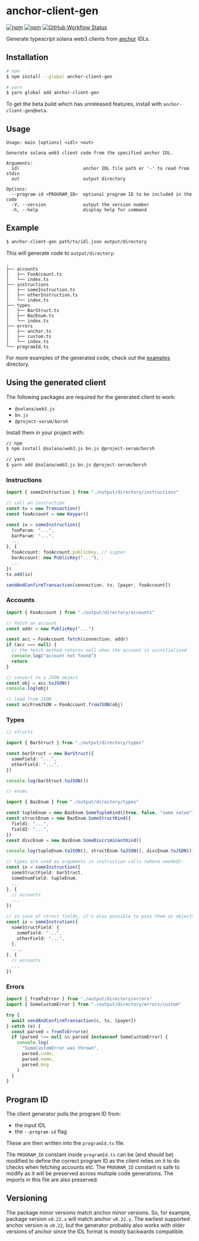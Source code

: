 # anchor-client-gen

[![npm](https://img.shields.io/npm/v/anchor-client-gen/latest.svg?style=flat-square&color=blue)](https://www.npmjs.com/package/anchor-client-gen/v/latest)
[![npm](https://img.shields.io/npm/v/anchor-client-gen/beta.svg?style=flat-square&color=blue)](https://www.npmjs.com/package/anchor-client-gen/v/beta)
[![GitHub Workflow Status](https://img.shields.io/github/workflow/status/kklas/anchor-client-gen/Tests?label=build&style=flat-square)](https://github.com/kklas/anchor-client-gen/actions/workflows/tests.yaml?query=branch%3Amaster)

Generate typescript solana web3 clients from [anchor](https://github.com/project-serum/anchor) IDLs.

## Installation

```sh
# npm
$ npm install --global anchor-client-gen

# yarn
$ yarn global add anchor-client-gen
```

To get the beta build which has unreleased features, install with `anchor-client-gen@beta`.

## Usage

```
Usage: main [options] <idl> <out>

Generate solana web3 client code from the specified anchor IDL.

Arguments:
  idl                        anchor IDL file path or '-' to read from stdin
  out                        output directory

Options:
  --program-id <PROGRAM_ID>  optional program ID to be included in the code
  -V, --version              output the version number
  -h, --help                 display help for command
```

## Example

```sh
$ anchor-client-gen path/to/idl.json output/directory
```

This will generate code to `output/directory`:

```
.
├── accounts
│   ├── FooAccount.ts
│   └── index.ts
├── instructions
│   ├── someInstruction.ts
│   ├── otherInstruction.ts
│   └── index.ts
├── types
│   ├── BarStruct.ts
│   ├── BazEnum.ts
│   └── index.ts
├── errors
│   ├── anchor.ts
│   ├── custom.ts
│   └── index.ts
└── programId.ts
```

For more examples of the generated code, check out the [examples](https://github.com/kklas/anchor-client-gen/tree/master/examples) directory.

## Using the generated client

The following packages are required for the generated client to work:

- `@solana/web3.js`
- `bn.js`
- `@project-serum/borsh`

Install them in your project with:

```sh
// npm
$ npm install @solana/web3.js bn.js @project-serum/borsh

// yarn
$ yarn add @solana/web3.js bn.js @project-serum/borsh
```

### Instructions

```ts
import { someInstruction } from "./output/directory/instructions"

// call an instruction
const tx = new Transaction()
const fooAccount = new Keypar()

const ix = someInstruction({
  fooParam: "...",
  barParam: "...",
  ...
}, {
  fooAccount: fooAccount.publicKey, // signer
  barAccount: new PublicKey("..."),
  ...
})
tx.add(ix)

sendAndConfirmTransaction(connection, tx, [payer, fooAccount])
```

### Accounts

```ts
import { FooAccount } from "./output/directory/accounts"

// fetch an account
const addr = new PublicKey("...")

const acc = FooAccount.fetch(connection, addr)
if (acc === null) {
  // the fetch method returns null when the account is uninitialized
  console.log("account not found")
  return
}

// convert to a JSON object
const obj = acc.toJSON()
console.log(obj)

// load from JSON
const accFromJSON = FooAccount.fromJSON(obj)
```

### Types

```ts
// structs

import { BarStruct } from "./output/directory/types"

const barStruct = new BarStruct({
  someField: "...",
  otherField: "...",
})

console.log(barStruct.toJSON())
```

```ts
// enums

import { BazEnum } from "./output/directory/types"

const tupleEnum = new BazEnum.SomeTupleKind([true, false, "some value"])
const structEnum = new BazEnum.SomeStructKind({
  field1: "...",
  field2: "...",
})
const discEnum = new BazEnum.SomeDiscriminantKind()

console.log(tupleEnum.toJSON(), structEnum.toJSON(), discEnum.toJSON())
```

```ts
// types are used as arguments in instruction calls (where needed):
const ix = someInstruction({
  someStructField: barStruct,
  someEnumField: tupleEnum,
  ...
}, {
  // accounts
  ...
})

// in case of struct fields, it's also possible to pass them as objects:
const ix = someInstrution({
  someStructField: {
    someField: "...",
    otherField: "...",
  },
  ...,
}, {
  // accounts
  ...
})
```

### Errors

```ts
import { fromTxError } from "./output/directory/errors"
import { SomeCustomError } from "./output/directory/errors/custom"

try {
  await sendAndConfirmTransaction(c, tx, [payer])
} catch (e) {
  const parsed = fromTxError(e)
  if (parsed !== null && parsed instanceof SomeCustomError) {
    console.log(
      "SomeCustomError was thrown",
      parsed.code,
      parsed.name,
      parsed.msg
    )
  }
}
```

## Program ID

The client generator pulls the program ID from:

- the input IDL
- the `--program-id` flag

These are then written into the `programId.ts` file.

The `PROGRAM_ID` constant inside `programId.ts` can be (and should be) modified to define the correct program ID as the client relies on it to do checks when fetching accounts etc. The `PROGRAM_ID` constant is safe to modify as it will be preserved across multiple code generations. The imports in this file are also preserved.

## Versioning

The package minor versions match anchor minor versions. So, for example, package version `v0.22.x` will match anchor `v0.22.y`. The earliest supported anchor version is `v0.22`, but the generator probably also works with older versions of anchor since the IDL format is mostly backwards compatible.
